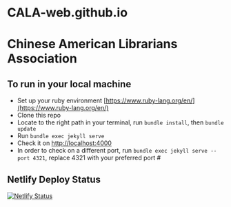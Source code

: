 # CALA-web.github.io
# Chinese American Librarians Association

## To run in your local machine
  + Set up your ruby environment [https://www.ruby-lang.org/en/](https://www.ruby-lang.org/en/)
  + Clone this repo
  + Locate to the right path in your terminal, run `bundle install`, then `bundle update`
  + Run `bundle exec jekyll serve`
  + Check it on [http://localhost:4000](http://localhost:4000)
  + In order to check on a different port, run `bundle exec jekyll serve --port 4321`, replace 4321 with your preferred port #
  
 ## Netlify Deploy Status
 [![Netlify Status](https://api.netlify.com/api/v1/badges/26329b40-e493-495d-86ac-d52f2169c8bd/deploy-status)](https://app.netlify.com/sites/cala-org/deploys)
